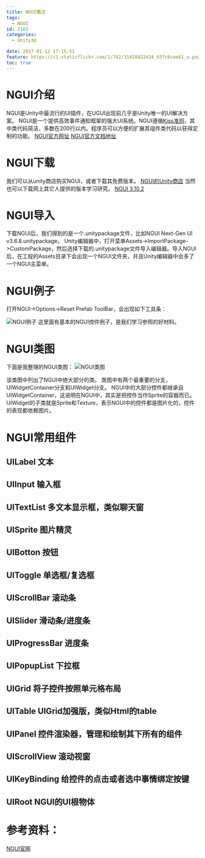 ```yaml
---
title: NGUI概述
tags:
  - NGUI
id: 2163
categories:
  - Unity3d

date: 2017-01-12 17:15:51
feature: https://c1.staticflickr.com/1/782/31420422424_657c6cee61_o.png
toc: true
---
```


# NGUI介绍

NGUI是Unity中最流行的UI插件，在UGUI出现前几乎是Unity唯一的UI解决方案。
NGUI是一个提供高效事件通知框架的强大UI系统。NGUI遵循[Kiss准则](https://en.wikipedia.org/wiki/KISS_principle)，其中类代码简洁，多数在200行以内。程序员可以方便的扩展其组件类代码以获得定制的功能。
[NGUI官方网址](http://www.tasharen.com/?page_id=140)
[NGUI官方文档地址](http://www.tasharen.com/forum/index.php?board=12.0)

# NGUI下载

我们可以从unity商店购买NGUI，或者下载其免费版本。
[NGUI的Unity商店](https://www.assetstore.unity3d.com/cn/#!/content/2413)
当然也可以下载网上其它人提供的版本学习研究。
[NGUI 3.10.2](http://www.ceeger.com/forum/read.php?tid=20718fid=16)

# NGUI导入

下载NGUI后，我们得到的是一个.unitypackage文件，比如NGUI Next-Gen UI v3.6.8.unitypackage。
Unity编辑器中，打开菜单Assets->ImportPackage->CustomPackage，然后选择下载的.unitypackage文件导入编辑器。导入NGUI后，在工程的Assets目录下会出现一个NGUI文件夹，并且Unity编辑器中会多了一个NGUI主菜单。

# NGUI例子

打开NGUI->Options->Reset Prefab ToolBar，会出现如下工具条：

![NGUI例子](https://c1.staticflickr.com/1/782/31420422424_657c6cee61_o.png)
这里面有基本的NGUI控件例子，是我们学习参照的好材料。

# NGUI类图

下面是我整理的NGUI类图：
![NGUI类图](https://c1.staticflickr.com/1/363/32223724406_7e07b90f4b_o.png)

该类图中列出了NGUI中绝大部分的类。
类图中有两个最重要的分支，UIWidgetContainer分支和UIWidget分支。
NGUI中的大部分控件都继承自UIWidgetContainer，这说明在NGUI中，其实是把控件当作Sprite的容器而已。UIWidget的子类就是Sprite和Texture，表示NGUI中的控件都是图片化的，控件的表现都依赖图片。

# NGUI常用组件

## UILabel 文本

## UIInput 输入框

## UITextList 多文本显示框，类似聊天窗

## UISprite 图片精灵

## UIBotton 按钮

## UIToggle 单选框/复选框

## UIScrollBar 滚动条

## UISlider 滑动条/进度条

## UIProgressBar 进度条

## UIPopupList 下拉框

## UIGrid 将子控件按照单元格布局

## UITable UIGrid加强版，类似Html的table

## UIPanel 控件渲染器，管理和绘制其下所有的组件

## UIScrollView 滚动视窗

## UIKeyBinding 给控件的点击或者选中事情绑定按键

## UIRoot NGUI的UI根物体

# 参考资料：

[NGUI官网](http://www.tasharen.com/forum/index.php?topic=6754)